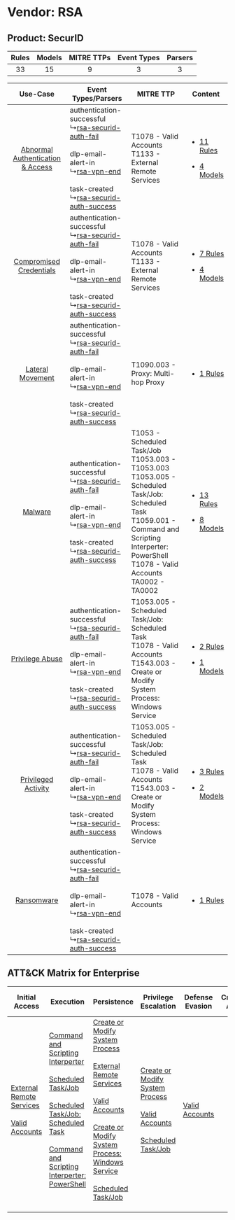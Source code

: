 Vendor: RSA
===========
Product: SecurID
----------------
| Rules | Models | MITRE TTPs | Event Types | Parsers |
|:-----:|:------:|:----------:|:-----------:|:-------:|
|  33   |   15   |     9      |      3      |    3    |

|    Use-Case    | Event Types/Parsers    | MITRE TTP    | Content    |
|:----:| ---- | ---- | ---- |
| [Abnormal Authentication & Access](../../../UseCases/uc_abnormal_authentication_&_access.md) |  authentication-successful<br> ↳[rsa-securid-auth-fail](Ps/pC_rsasecuridauthfail.md)<br><br> dlp-email-alert-in<br> ↳[rsa-vpn-end](Ps/pC_rsavpnend.md)<br><br> task-created<br> ↳[rsa-securid-auth-success](Ps/pC_rsasecuridauthsuccess.md)<br> | T1078 - Valid Accounts<br>T1133 - External Remote Services<br>    | [<ul><li>11 Rules</li></ul><ul><li>4 Models</li></ul>](RM/r_m_rsa_securid_Abnormal_Authentication_&_Access.md) |
|          [Compromised Credentials](../../../UseCases/uc_compromised_credentials.md)          |  authentication-successful<br> ↳[rsa-securid-auth-fail](Ps/pC_rsasecuridauthfail.md)<br><br> dlp-email-alert-in<br> ↳[rsa-vpn-end](Ps/pC_rsavpnend.md)<br><br> task-created<br> ↳[rsa-securid-auth-success](Ps/pC_rsasecuridauthsuccess.md)<br> | T1078 - Valid Accounts<br>T1133 - External Remote Services<br>    | [<ul><li>7 Rules</li></ul><ul><li>4 Models</li></ul>](RM/r_m_rsa_securid_Compromised_Credentials.md)    |
|    [Lateral Movement](../../../UseCases/uc_lateral_movement.md)    |  authentication-successful<br> ↳[rsa-securid-auth-fail](Ps/pC_rsasecuridauthfail.md)<br><br> dlp-email-alert-in<br> ↳[rsa-vpn-end](Ps/pC_rsavpnend.md)<br><br> task-created<br> ↳[rsa-securid-auth-success](Ps/pC_rsasecuridauthsuccess.md)<br> | T1090.003 - Proxy: Multi-hop Proxy<br>    | [<ul><li>1 Rules</li></ul>](RM/r_m_rsa_securid_Lateral_Movement.md)    |
|    [Malware](../../../UseCases/uc_malware.md)    |  authentication-successful<br> ↳[rsa-securid-auth-fail](Ps/pC_rsasecuridauthfail.md)<br><br> dlp-email-alert-in<br> ↳[rsa-vpn-end](Ps/pC_rsavpnend.md)<br><br> task-created<br> ↳[rsa-securid-auth-success](Ps/pC_rsasecuridauthsuccess.md)<br> | T1053 - Scheduled Task/Job<br>T1053.003 - T1053.003<br>T1053.005 - Scheduled Task/Job: Scheduled Task<br>T1059.001 - Command and Scripting Interperter: PowerShell<br>T1078 - Valid Accounts<br>TA0002 - TA0002<br> | [<ul><li>13 Rules</li></ul><ul><li>8 Models</li></ul>](RM/r_m_rsa_securid_Malware.md)    |
|    [Privilege Abuse](../../../UseCases/uc_privilege_abuse.md)    |  authentication-successful<br> ↳[rsa-securid-auth-fail](Ps/pC_rsasecuridauthfail.md)<br><br> dlp-email-alert-in<br> ↳[rsa-vpn-end](Ps/pC_rsavpnend.md)<br><br> task-created<br> ↳[rsa-securid-auth-success](Ps/pC_rsasecuridauthsuccess.md)<br> | T1053.005 - Scheduled Task/Job: Scheduled Task<br>T1078 - Valid Accounts<br>T1543.003 - Create or Modify System Process: Windows Service<br>    | [<ul><li>2 Rules</li></ul><ul><li>1 Models</li></ul>](RM/r_m_rsa_securid_Privilege_Abuse.md)    |
|    [Privileged Activity](../../../UseCases/uc_privileged_activity.md)    |  authentication-successful<br> ↳[rsa-securid-auth-fail](Ps/pC_rsasecuridauthfail.md)<br><br> dlp-email-alert-in<br> ↳[rsa-vpn-end](Ps/pC_rsavpnend.md)<br><br> task-created<br> ↳[rsa-securid-auth-success](Ps/pC_rsasecuridauthsuccess.md)<br> | T1053.005 - Scheduled Task/Job: Scheduled Task<br>T1078 - Valid Accounts<br>T1543.003 - Create or Modify System Process: Windows Service<br>    | [<ul><li>3 Rules</li></ul><ul><li>2 Models</li></ul>](RM/r_m_rsa_securid_Privileged_Activity.md)    |
|    [Ransomware](../../../UseCases/uc_ransomware.md)    |  authentication-successful<br> ↳[rsa-securid-auth-fail](Ps/pC_rsasecuridauthfail.md)<br><br> dlp-email-alert-in<br> ↳[rsa-vpn-end](Ps/pC_rsavpnend.md)<br><br> task-created<br> ↳[rsa-securid-auth-success](Ps/pC_rsasecuridauthsuccess.md)<br> | T1078 - Valid Accounts<br>    | [<ul><li>1 Rules</li></ul>](RM/r_m_rsa_securid_Ransomware.md)    |

ATT&CK Matrix for Enterprise
----------------------------
| Initial Access                                                                                                                                   | Execution                                                                                                                                                                                                                                                                                                                                                      | Persistence                                                                                                                                                                                                                                                                                                                                                                                                          | Privilege Escalation                                                                                                                                                                                                           | Defense Evasion                                                     | Credential Access | Discovery | Lateral Movement | Collection | Command and Control                                                                                                                       | Exfiltration | Impact |
| ------------------------------------------------------------------------------------------------------------------------------------------------ | -------------------------------------------------------------------------------------------------------------------------------------------------------------------------------------------------------------------------------------------------------------------------------------------------------------------------------------------------------------- | -------------------------------------------------------------------------------------------------------------------------------------------------------------------------------------------------------------------------------------------------------------------------------------------------------------------------------------------------------------------------------------------------------------------- | ------------------------------------------------------------------------------------------------------------------------------------------------------------------------------------------------------------------------------ | ------------------------------------------------------------------- | ----------------- | --------- | ---------------- | ---------- | ----------------------------------------------------------------------------------------------------------------------------------------- | ------------ | ------ |
| [External Remote Services](https://attack.mitre.org/techniques/T1133)<br><br>[Valid Accounts](https://attack.mitre.org/techniques/T1078)<br><br> | [Command and Scripting Interperter](https://attack.mitre.org/techniques/T1059)<br><br>[Scheduled Task/Job](https://attack.mitre.org/techniques/T1053)<br><br>[Scheduled Task/Job: Scheduled Task](https://attack.mitre.org/techniques/T1053/005)<br><br>[Command and Scripting Interperter: PowerShell](https://attack.mitre.org/techniques/T1059/001)<br><br> | [Create or Modify System Process](https://attack.mitre.org/techniques/T1543)<br><br>[External Remote Services](https://attack.mitre.org/techniques/T1133)<br><br>[Valid Accounts](https://attack.mitre.org/techniques/T1078)<br><br>[Create or Modify System Process: Windows Service](https://attack.mitre.org/techniques/T1543/003)<br><br>[Scheduled Task/Job](https://attack.mitre.org/techniques/T1053)<br><br> | [Create or Modify System Process](https://attack.mitre.org/techniques/T1543)<br><br>[Valid Accounts](https://attack.mitre.org/techniques/T1078)<br><br>[Scheduled Task/Job](https://attack.mitre.org/techniques/T1053)<br><br> | [Valid Accounts](https://attack.mitre.org/techniques/T1078)<br><br> |                   |           |                  |            | [Proxy: Multi-hop Proxy](https://attack.mitre.org/techniques/T1090/003)<br><br>[Proxy](https://attack.mitre.org/techniques/T1090)<br><br> |              |        |